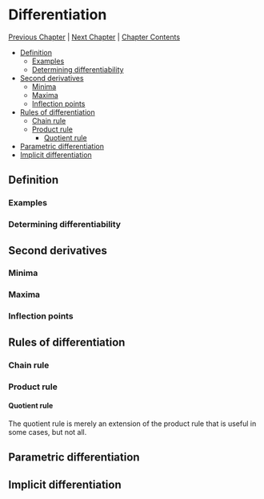 # Differentiation <!-- omit in toc -->

[Previous Chapter][prev] | [Next Chapter][next] | [Chapter Contents][index]

[prev]: ./02geometry
[next]: ./04hyperbolic
[index]: ./index

- [Definition](#definition)
  - [Examples](#examples)
  - [Determining differentiability](#determining-differentiability)
- [Second derivatives](#second-derivatives)
  - [Minima](#minima)
  - [Maxima](#maxima)
  - [Inflection points](#inflection-points)
- [Rules of differentiation](#rules-of-differentiation)
  - [Chain rule](#chain-rule)
  - [Product rule](#product-rule)
    - [Quotient rule](#quotient-rule)
- [Parametric differentiation](#parametric-differentiation)
- [Implicit differentiation](#implicit-differentiation)

## Definition

### Examples

### Determining differentiability

## Second derivatives

### Minima

### Maxima

### Inflection points

## Rules of differentiation

### Chain rule

### Product rule

#### Quotient rule

The quotient rule is merely an extension of the product rule that is useful in some cases, but not all.

## Parametric differentiation

## Implicit differentiation
